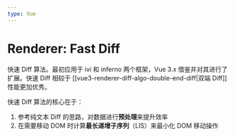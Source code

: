 ```yaml
---
type: Vue
---
```


# Renderer: Fast Diff

快速 Diff 算法。最初应用于 ivi 和 inferno 两个框架，Vue 3.x 借鉴并对其进行了扩展。快速 Diff 相较于 [[vue3-renderer-diff-algo-double-end-diff|双端 Diff]] 性能更加优秀。

快速 Diff 算法的核心在于：

1. 参考纯文本 Diff 的思路，对数据进行**预处理**来提升效率
2. 在需要移动 DOM 时计算**最长递增子序列**（LIS）来最小化 DOM 移动操作
